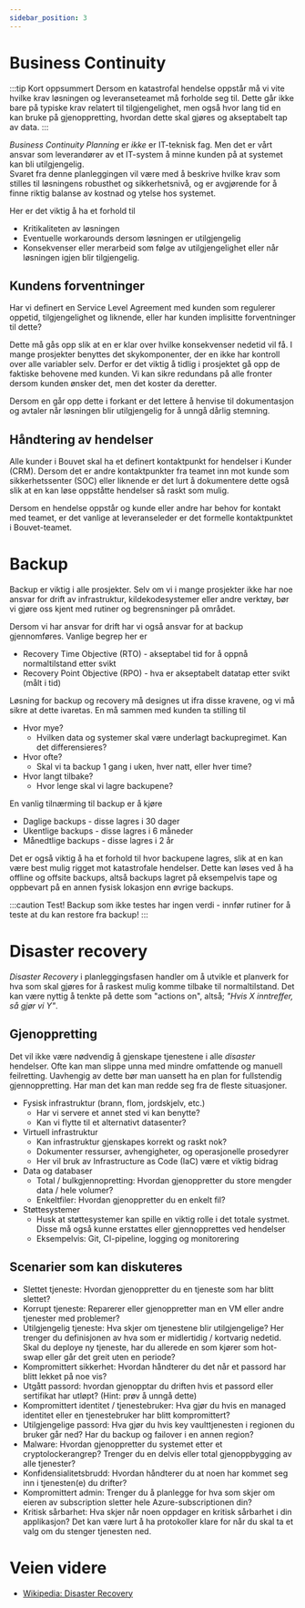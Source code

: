 ```yaml
---
sidebar_position: 3
---
```


# Business Continuity
:::tip Kort oppsummert
Dersom en katastrofal hendelse oppstår må vi vite hvilke krav løsningen og leveranseteamet må forholde seg til. Dette går ikke bare på typiske krav relatert til tilgjengelighet, men også hvor lang tid en kan bruke på gjenoppretting, hvordan dette skal gjøres og akseptabelt tap av data.
:::

_Business Continuity Planning_ er _ikke_ er IT-teknisk fag. Men det er vårt ansvar som leverandører av et IT-system å minne kunden på at systemet kan bli utilgjengelig.  
Svaret fra denne planleggingen vil være med å beskrive hvilke krav som stilles til løsningens robusthet og sikkerhetsnivå, og er avgjørende for å finne riktig balanse av kostnad og ytelse hos systemet. 

Her er det viktig å ha et forhold til 
* Kritikaliteten av løsningen
* Eventuelle workarounds dersom løsningen er utilgjengelig
* Konsekvenser eller merarbeid som følge av utilgjengelighet eller når løsningen igjen blir tilgjengelig.

## Kundens forventninger 
Har vi definert en Service Level Agreement med kunden som regulerer oppetid, tilgjengelighet og liknende, eller har kunden implisitte forventninger til dette? 

Dette må gås opp slik at en er klar over hvilke konsekvenser nedetid vil få. I mange prosjekter benyttes det skykomponenter, der en ikke har kontroll over alle variabler selv. Derfor er det viktig å tidlig i prosjektet gå opp de faktiske behovene med kunden. Vi kan sikre redundans på alle fronter dersom kunden ønsker det, men det koster da deretter. 

Dersom en går opp dette i forkant er det lettere å henvise til dokumentasjon og avtaler når løsningen blir utilgjengelig for å unngå dårlig stemning. 

## Håndtering av hendelser
Alle kunder i Bouvet skal ha et definert kontaktpunkt for  hendelser i Kunder (CRM). Dersom det er andre kontaktpunkter fra teamet inn mot kunde som sikkerhetssenter (SOC) eller liknende er det lurt å dokumentere dette også slik at en kan løse oppståtte hendelser så raskt som mulig. 

Dersom en hendelse oppstår og kunde eller andre har behov for kontakt med teamet, er det vanlige at leveranseleder er det formelle kontaktpunktet i Bouvet-teamet. 

# Backup
Backup er viktig i alle prosjekter. Selv om vi i mange prosjekter ikke har noe ansvar for drift av infrastruktur, kildekodesystemer eller andre verktøy, bør vi gjøre oss kjent med rutiner og begrensninger på området. 

Dersom vi har ansvar for drift har vi også ansvar for at backup gjennomføres. Vanlige begrep her er 
* Recovery Time Objective (RTO) - akseptabel tid for å oppnå normaltilstand etter svikt
* Recovery Point Objective (RPO) - hva er akseptabelt datatap etter svikt (målt i tid)

Løsning for backup og recovery må designes ut ifra disse kravene, og vi må sikre at dette ivaretas. En må sammen med kunden ta stilling til 
* Hvor mye?
  * Hvilken data og systemer skal være underlagt backupregimet. Kan det differensieres?
* Hvor ofte?
  * Skal vi ta backup 1 gang i uken, hver natt, eller hver time?
* Hvor langt tilbake?
  * Hvor lenge skal vi lagre backupene?

En vanlig tilnærming til backup er å kjøre 
* Daglige backups - disse lagres i 30 dager
* Ukentlige backups - disse lagres i 6 måneder
* Månedtlige backups - disse lagres i 2 år

Det er også viktig å ha et forhold til hvor backupene lagres, slik at en kan være best mulig rigget mot katastrofale hendelser. Dette kan løses ved å ha offline og offsite backups, altså backups lagret på eksempelvis tape og oppbevart på en annen fysisk lokasjon enn øvrige backups. 

:::caution Test!
Backup som ikke testes har ingen verdi - innfør rutiner for å teste at du kan restore fra backup!
:::

# Disaster recovery
_Disaster Recovery_ i planleggingsfasen handler om å utvikle et planverk for hva som skal gjøres for å raskest mulig komme tilbake til normaltilstand. Det kan være nyttig å tenkte på dette som "actions on", altså; _"Hvis X inntreffer, så gjør vi Y"_.

## Gjenoppretting

Det vil ikke være nødvendig å gjenskape tjenestene i alle _disaster_ hendelser. Ofte kan man slippe unna med mindre omfattende og manuell feilretting. Uavhengig av dette bør man uansett ha en plan for fullstendig gjennoppretting. Har man det kan man redde seg fra de fleste situasjoner.

* Fysisk infrastruktur (brann, flom, jordskjelv, etc.)
  * Har vi servere et annet sted vi kan benytte?
  * Kan vi flytte til et alternativt datasenter?
* Virtuell infrastruktur
  * Kan infrastruktur gjenskapes korrekt og raskt nok?
  * Dokumenter ressurser, avhengigheter, og operasjonelle prosedyrer
  * Her vil bruk av Infrastructure as Code (IaC) være et viktig bidrag
* Data og databaser
  * Total / bulkgjennopretting: Hvordan gjenoppretter du store mengder data / hele volumer?
  * Enkeltfiler: Hvordan gjenoppretter du en enkelt fil?
* Støttesystemer
  * Husk at støttesystemer kan spille en viktig rolle i det totale systmet. Disse må også kunne erstattes eller gjennopprettes ved hendelser
  * Eksempelvis: Git, CI-pipeline, logging og monitorering

## Scenarier som kan diskuteres

* Slettet tjeneste: Hvordan gjenoppretter du en tjeneste som har blitt slettet?
* Korrupt tjeneste: Reparerer eller gjenoppretter man en VM eller andre tjenester med problemer?
* Utilgjengelig tjeneste: Hva skjer om tjenestene blir utilgjengelige? Her trenger du definisjonen av hva som er midlertidig / kortvarig nedetid. Skal du deploye ny tjeneste, har du allerede en som kjører som hot-swap eller går det greit uten en periode?
* Kompromittert sikkerhet: Hvordan håndterer du det når et passord har blitt lekket på noe vis?
* Utgått passord: hvordan gjenopptar du driften hvis et passord eller sertifikat har utløpt? (Hint: prøv å unngå dette)
* Kompromittert identitet / tjenestebruker: Hva gjør du hvis en managed identitet eller en tjenestebruker har blitt kompromittert?
* Utilgjengelige passord: Hva gjør du hvis key vaulttjenesten i regionen du bruker går ned? Har du backup og failover i en annen region?
* Malware: Hvordan gjenoppretter du systemet etter et cryptolockerangrep? Trenger du en delvis eller total gjenoppbygging av alle tjenester?
* Konfidensialitetsbrudd: Hvordan håndterer du at noen har kommet seg inn i tjenesten(e) du drifter?
* Kompromittert admin: Trenger du å planlegge for hva som skjer om eieren av subscription sletter hele Azure-subscriptionen din?
* Kritisk sårbarhet: Hva skjer når noen oppdager en kritisk sårbarhet i din applikasjon? Det kan være lurt å ha protokoller klare for når du skal ta et valg om du stenger tjenesten ned.

# Veien videre
* [Wikipedia: Disaster Recovery](https://en.wikipedia.org/wiki/IT_disaster_recovery)